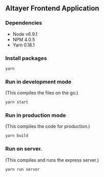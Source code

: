 ## Altayer Frontend Application

### Dependencies

- Node v6.9.1
- NPM 4.0.5
- Yarn 0.18.1

### Install packages

```javascript
yarn
```

### Run in development mode

(This compiles the files on the go.)

```javascript
yarn start
```

### Run in production mode

(This compiles the code for production.)

```javascript
yarn build
```

### Run on server.

(This compiles and runs the express server.)

```javascript
yarn run server
```